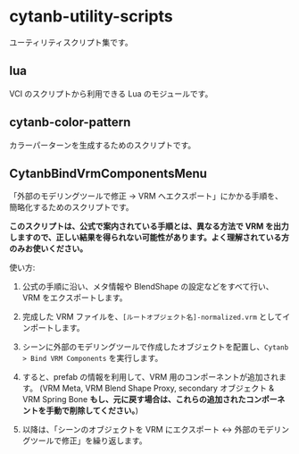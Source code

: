 # cytanb-utility-scripts

ユーティリティスクリプト集です。

## lua

VCI のスクリプトから利用できる Lua のモジュールです。

## cytanb-color-pattern

カラーパーターンを生成するためのスクリプトです。

## CytanbBindVrmComponentsMenu

「外部のモデリングツールで修正 -> VRM へエクスポート」にかかる手順を、簡略化するためのスクリプトです。

**このスクリプトは、公式で案内されている手順とは、異なる方法で VRM を出力しますので、正しい結果を得られない可能性があります。よく理解されている方のみお使いください。**

使い方:

1. 公式の手順に沿い、メタ情報や BlendShape の設定などをすべて行い、VRM をエクスポートします。

1. 完成した VRM ファイルを、`[ルートオブジェクト名]-normalized.vrm` としてインポートします。

1. シーンに外部のモデリングツールで作成したオブジェクトを配置し、`Cytanb > Bind VRM Components` を実行します。

1. すると、prefab の情報を利用して、VRM 用のコンポーネントが追加されます。
(VRM Meta, VRM Blend Shape Proxy, secondary オブジェクト & VRM Spring Bone
**もし、元に戻す場合は、これらの追加されたコンポーネントを手動で削除してください。**)

1. 以降は、「シーンのオブジェクトを VRM にエクスポート <-> 外部のモデリングツールで修正」を繰り返します。
